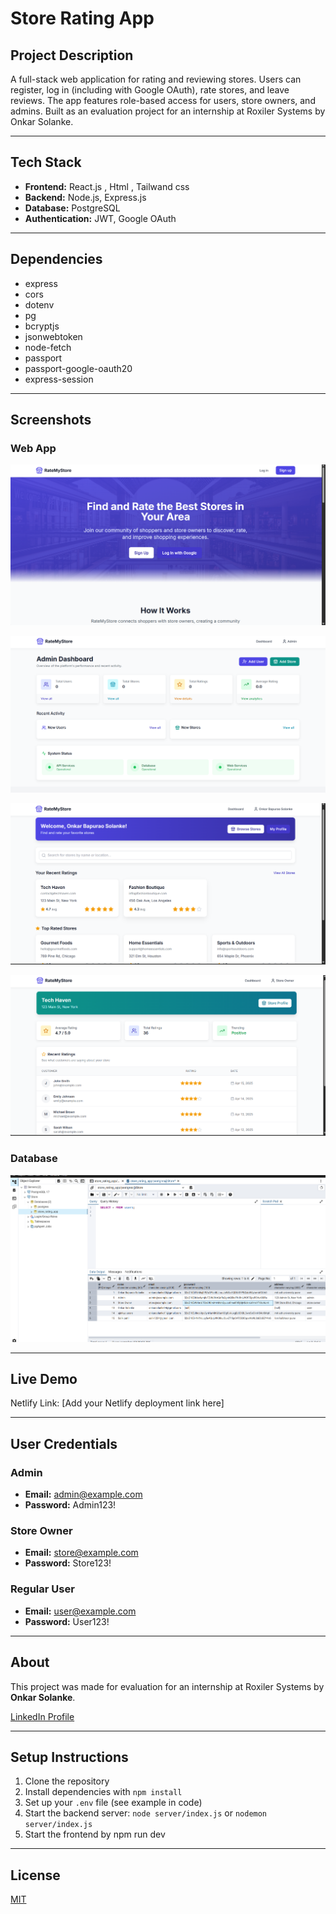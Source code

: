 # Store Rating App

## Project Description
A full-stack web application for rating and reviewing stores. Users can register, log in (including with Google OAuth), rate stores, and leave reviews. The app features role-based access for users, store owners, and admins. Built as an evaluation project for an internship at Roxiler Systems by Onkar Solanke.

---

## Tech Stack
- **Frontend:** React.js , Html , Tailwand css
- **Backend:** Node.js, Express.js
- **Database:** PostgreSQL
- **Authentication:** JWT, Google OAuth

---

## Dependencies
- express
- cors
- dotenv
- pg
- bcryptjs
- jsonwebtoken
- node-fetch
- passport
- passport-google-oauth20
- express-session

---

## Screenshots
### Web App

![Profile Page](assets/Profile%20Home%20page.png)

![Admin Dashboard](assets/Admin%20Dashboard.png)

![User Dashboard](assets/User%20dashbord.png)

![Store owner Dashboard](assets/store%20owner.png)




### Database
![Databse Output](assets/database%20output.png)


---

## Live Demo
Netlify Link: [Add your Netlify deployment link here]

---

## User Credentials

### Admin
- **Email:** admin@example.com
- **Password:** Admin123!

### Store Owner
- **Email:** store@example.com
- **Password:** Store123!

### Regular User
- **Email:** user@example.com
- **Password:** User123!

---

## About
This project was made for evaluation for an internship at Roxiler Systems by **Onkar Solanke**.

[LinkedIn Profile](https://www.linkedin.com/in/onkar-solanke-3369a7208/)

---

## Setup Instructions
1. Clone the repository
2. Install dependencies with `npm install`
3. Set up your `.env` file (see example in code)
4. Start the backend server: `node server/index.js` or `nodemon server/index.js`
5. Start the frontend by npm run dev

---

## License
[MIT](LICENSE) 

